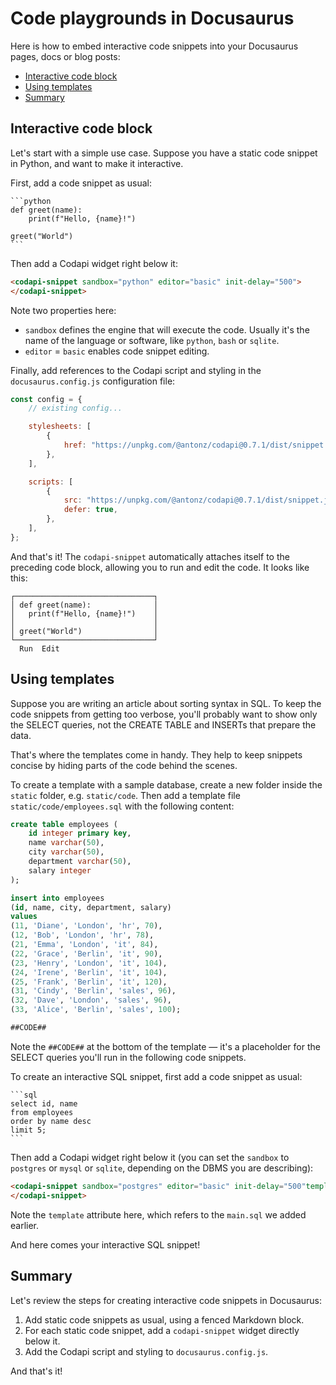 # Code playgrounds in Docusaurus

Here is how to embed interactive code snippets into your Docusaurus pages, docs or blog posts:

-   [Interactive code block](#interactive-code-block)
-   [Using templates](#using-templates)
-   [Summary](#summary)

## Interactive code block

Let's start with a simple use case. Suppose you have a static code snippet in Python, and want to make it interactive.

First, add a code snippet as usual:

    ```python
    def greet(name):
        print(f"Hello, {name}!")

    greet("World")
    ```

Then add a Codapi widget right below it:

```html
<codapi-snippet sandbox="python" editor="basic" init-delay="500">
</codapi-snippet>
```

Note two properties here:

-   `sandbox` defines the engine that will execute the code. Usually it's the name of the language or software, like `python`, `bash` or `sqlite`.
-   `editor` = `basic` enables code snippet editing.

Finally, add references to the Codapi script and styling in the `docusaurus.config.js` configuration file:

```js
const config = {
    // existing config...

    stylesheets: [
        {
            href: "https://unpkg.com/@antonz/codapi@0.7.1/dist/snippet.css",
        },
    ],

    scripts: [
        {
            src: "https://unpkg.com/@antonz/codapi@0.7.1/dist/snippet.js",
            defer: true,
        },
    ],
};
```

And that's it! The `codapi-snippet` automatically attaches itself to the preceding code block, allowing you to run and edit the code. It looks like this:

```
┌───────────────────────────────┐
│ def greet(name):              │
│   print(f"Hello, {name}!")    │
│                               │
│ greet("World")                │
└───────────────────────────────┘
  Run  Edit
```

## Using templates

Suppose you are writing an article about sorting syntax in SQL. To keep the code snippets from getting too verbose, you'll probably want to show only the SELECT queries, not the CREATE TABLE and INSERTs that prepare the data.

That's where the templates come in handy. They help to keep snippets concise by hiding parts of the code behind the scenes.

To create a template with a sample database, create a new folder inside the `static` folder, e.g. `static/code`. Then add a template file `static/code/employees.sql` with the following content:

```sql
create table employees (
    id integer primary key,
    name varchar(50),
    city varchar(50),
    department varchar(50),
    salary integer
);

insert into employees
(id, name, city, department, salary)
values
(11, 'Diane', 'London', 'hr', 70),
(12, 'Bob', 'London', 'hr', 78),
(21, 'Emma', 'London', 'it', 84),
(22, 'Grace', 'Berlin', 'it', 90),
(23, 'Henry', 'London', 'it', 104),
(24, 'Irene', 'Berlin', 'it', 104),
(25, 'Frank', 'Berlin', 'it', 120),
(31, 'Cindy', 'Berlin', 'sales', 96),
(32, 'Dave', 'London', 'sales', 96),
(33, 'Alice', 'Berlin', 'sales', 100);

##CODE##
```

Note the `##CODE##` at the bottom of the template — it's a placeholder for the SELECT queries you'll run in the following code snippets.

To create an interactive SQL snippet, first add a code snippet as usual:

    ```sql
    select id, name
    from employees
    order by name desc
    limit 5;
    ```

Then add a Codapi widget right below it (you can set the `sandbox` to `postgres` or `mysql` or `sqlite`, depending on the DBMS you are describing):

```html
<codapi-snippet sandbox="postgres" editor="basic" init-delay="500"template="/code/employees.sql">
</codapi-snippet>
```

Note the `template` attribute here, which refers to the `main.sql` we added earlier.

And here comes your interactive SQL snippet!

## Summary

Let's review the steps for creating interactive code snippets in Docusaurus:

1. Add static code snippets as usual, using a fenced Markdown block.
2. For each static code snippet, add a `codapi-snippet` widget directly below it.
3. Add the Codapi script and styling to `docusaurus.config.js`.

And that's it!
